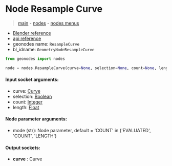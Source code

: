 # Node Resample Curve

> [main](../structure.md) - [nodes](nodes.md) - [nodes menus](nodes_menus.md)

- [Blender reference](https://docs.blender.org/manual/en/latest/modeling/geometry_nodes/curve/resample_curve.html)
- [api reference](https://docs.blender.org/api/current/bpy.types.GeometryNodeResampleCurve.html)
- geonodes name: `ResampleCurve`
- bl_idname: `GeometryNodeResampleCurve`

```python
from geonodes import nodes

node = nodes.ResampleCurve(curve=None, selection=None, count=None, length=None, mode='COUNT')
```

#### Input socket arguments:

- curve: [Curve](Curve.md)
- selection: [Boolean](Boolean.md)
- count: [Integer](Integer.md)
- length: [Float](Float.md)

#### Node parameter arguments:

- mode (str): Node parameter, default = 'COUNT' in ('EVALUATED', 'COUNT', 'LENGTH')

#### Output sockets:

- **curve** : Curve

